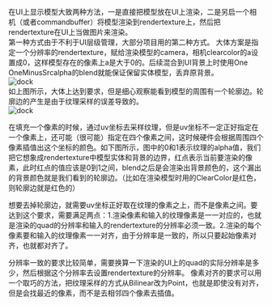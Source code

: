 在UI上显示模型大致两种方法，一是直接把模型放在UI上渲染，二是另启一个相机（或者commandbuffer）将模型渲染到rendertexture上，然后把rendertexture在UI上当做图片来渲染。<br/>
第一种方式由于不利于UI层级管理，大部分项目用的第二种方式。
大体方案是指定一个分辨率的rendertexture，赋给渲染模型的camera，相机clearcolor的a设置成0，这样模型存在的像素上a是大于0的。后续混合到UI背景上时使用One OneMinusSrcalpha的blend就能保证保留实体模型，丢弃原背景。<br/>
![dock](https://raw.githubusercontent.com/liuxq/blog/master/images/UIModel/uiModel.png)<br/>
如上图所示，大体上达到要求，但是细心观察能看到模型的周围有一个轮廓边。轮廓边的产生是由于纹理采样的误差导致的。<br/>
![dock](https://raw.githubusercontent.com/liuxq/blog/master/images/UIModel/textureSample.png)<br/>

在填充一个像素的时候，通过uv坐标去采样纹理，但是uv坐标不一定正好指定在一个像素上，还可能（很可能）指定在四个像素之间，这时候硬件会根据周围四个像素插值出这个坐标的颜色。如下图所示，图中的0和1表示纹理的alpha值，我们把它想象成rendertexture中模型实体和背景的边界，红点表示当前要渲染的像素，此时红点的值应该是0到1之间，blend之后是会渲染出背景颜色的，这个漏出的背景颜色就是我们看到的轮廓边。（比如在渲染模型时用的ClearColor是红色，则轮廓边就是红色的）<br/>

想要去掉轮廓边，就需要uv坐标正好取在纹理的像素之上，而不是像素之间。要达到这个要求，需要满足两点：1.渲染像素和输入的纹理像素是一一对应的，也就是渲染的quad的分辨率和输入的rendertexture的分辨率必须一致。2.渲染的每个像素要和输入的纹理像素一一对齐，由于分辨率是一致的，所以只要起始像素对齐，也就都对齐了。<br/>

分辨率一致的要求比较简单，需要换算一下渲染的UI上的quad的实际分辨率是多少，然后根据这个分辨率去设置rendertexture的分辨率。
像素对齐的要求可以用一个取巧的方法，把纹理采样的方式从Bilinear改为Point，也就是即使没有对齐，但是会找最近的像素，而不是去相邻四个像素去插值。
